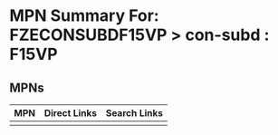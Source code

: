 



# MPN Summary For: FZECONSUBDF15VP > con-subd : F15VP

## MPNs
  

|MPN|Direct Links|Search Links|
| :--- | :--- | :--- |
||||
